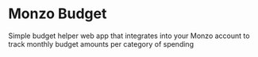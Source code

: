 # Monzo Budget
Simple budget helper web app that integrates into your Monzo account to track monthly budget amounts per category of spending
